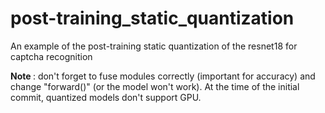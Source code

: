 # post-training_static_quantization
An example of the post-training static quantization of the resnet18 for captcha recognition

<b> Note </b>: don't forget to fuse modules correctly (important for accuracy)
and change "forward()" (or the model won't work).
At the time of the initial commit, quantized models don't support GPU.
